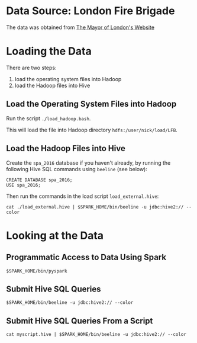 # Data Source: London Fire Brigade

The data was obtained from
[The Mayor of London's Website](http://data.london.gov.uk/dataset/average-house-prices-borough)

# Loading the Data

There are two steps:

1. load the operating system files into Hadoop
1. load the Hadoop files into Hive

## Load the Operating System Files into Hadoop
Run the script `./load_hadoop.bash`.

This will load the file into Hadoop directory `hdfs:/user/nick/load/LFB`.

## Load the Hadoop Files into Hive

Create the `spa_2016` database if you haven't already,
by running the following Hive SQL commands using `beeline` (see below):

    CREATE DATABASE spa_2016;
    USE spa_2016;


Then run the commands in the load script `load_external.hive`:

    cat ./load_external.hive | $SPARK_HOME/bin/beeline -u jdbc:hive2:// --color


# Looking at the Data

## Programmatic Access to Data Using Spark

    $SPARK_HOME/bin/pyspark

##  Submit Hive SQL Queries

    $SPARK_HOME/bin/beeline -u jdbc:hive2:// --color

## Submit Hive SQL Queries From a Script

    cat myscript.hive | $SPARK_HOME/bin/beeline -u jdbc:hive2:// --color


